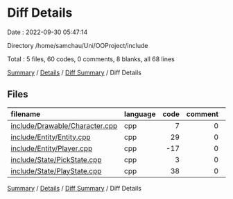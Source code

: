 # Diff Details

Date : 2022-09-30 05:47:14

Directory /home/samchau/Uni/OOProject/include

Total : 5 files,  60 codes, 0 comments, 8 blanks, all 68 lines

[Summary](results.md) / [Details](details.md) / [Diff Summary](diff.md) / Diff Details

## Files
| filename | language | code | comment | blank | total |
| :--- | :--- | ---: | ---: | ---: | ---: |
| [include/Drawable/Character.cpp](/include/Drawable/Character.cpp) | cpp | 7 | 0 | -2 | 5 |
| [include/Entity/Entity.cpp](/include/Entity/Entity.cpp) | cpp | 29 | 0 | 8 | 37 |
| [include/Entity/Player.cpp](/include/Entity/Player.cpp) | cpp | -17 | 0 | -8 | -25 |
| [include/State/PickState.cpp](/include/State/PickState.cpp) | cpp | 3 | 0 | 1 | 4 |
| [include/State/PlayState.cpp](/include/State/PlayState.cpp) | cpp | 38 | 0 | 9 | 47 |

[Summary](results.md) / [Details](details.md) / [Diff Summary](diff.md) / Diff Details